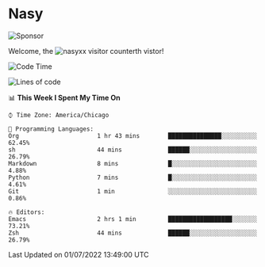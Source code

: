 # Nasy

<!--
<p align="center">
<img height="200" src="https://github-readme-stats.vercel.app/api?username=nasyxx&count_private=true&show_icons=true&theme=dracula&include_all_commits=true"/>
<img height="200" src="https://github-readme-stats.vercel.app/api/top-langs/?username=nasyxx&theme=dracula&hide=html,jupyter+notebook&count_private=true&show_icons=true"/>
</p>

  
----------------
-->

![Sponsor](https://img.shields.io/static/v1.svg?label=Sponsor&message=%E2%9D%A4&logo=GitHub&style=flat&color=pink)
 
Welcome, the ![nasyxx visitor counter](https://count.getloli.com/get/@nasyxx?theme=rule34)th vistor!
 
<!--START_SECTION:waka-->
![Code Time](http://img.shields.io/badge/Code%20Time-2%2C495%20hrs%2026%20mins-blue)

![Lines of code](https://img.shields.io/badge/From%20Hello%20World%20I%27ve%20Written-5%20Million%20lines%20of%20code-blue)

📊 **This Week I Spent My Time On** 

```text
⌚︎ Time Zone: America/Chicago

💬 Programming Languages: 
Org                      1 hr 43 mins        ███████████████░░░░░░░░░░   62.45% 
sh                       44 mins             ██████░░░░░░░░░░░░░░░░░░░   26.79% 
Markdown                 8 mins              █░░░░░░░░░░░░░░░░░░░░░░░░   4.88% 
Python                   7 mins              █░░░░░░░░░░░░░░░░░░░░░░░░   4.61% 
Git                      1 min               ░░░░░░░░░░░░░░░░░░░░░░░░░   0.86%

🔥 Editors: 
Emacs                    2 hrs 1 min         ██████████████████░░░░░░░   73.21% 
Zsh                      44 mins             ██████░░░░░░░░░░░░░░░░░░░   26.79%

```


 Last Updated on 01/07/2022 13:49:00 UTC
<!--END_SECTION:waka-->

<!-- ![visitors](https://visitor-badge.laobi.icu/badge?page_id=nasyxx.nasyxx) -->
